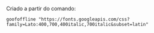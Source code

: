 Criado a partir do comando:

`goofoffline "https://fonts.googleapis.com/css?family=Lato:400,700,400italic,700italic&subset=latin"`